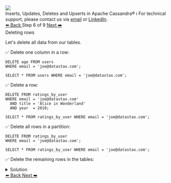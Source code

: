 <!-- TOP -->
<div class="top">
  <img src="https://datastax-academy.github.io/katapod-shared-assets/images/ds-academy-logo.svg" />
  <div class="scenario-title-section">
    <span class="scenario-title">Inserts, Updates, Deletes and Upserts in Apache Cassandra®</span>
    <span class="scenario-subtitle">ℹ️ For technical support, please contact us via <a href="mailto:aleksandr.volochnev@datastax.com">email</a> or <a href="https://dtsx.io/aleks">LinkedIn</a>.</span>
  </div>
</div>

<!-- NAVIGATION -->
<div id="navigation-top" class="navigation-top">
 <a href='command:katapod.loadPage?[{"step":"step5-cassandra"}]'
   class="btn btn-dark navigation-top-left">⬅️ Back
 </a>
<span class="step-count"> Step 6 of 9</span>
 <a href='command:katapod.loadPage?[{"step":"step7-cassandra"}]' 
    class="btn btn-dark navigation-top-right">Next ➡️
  </a>
</div>

<!-- CONTENT -->

<div class="step-title">Deleting rows</div>

Let's delete all data from our tables.

✅ Delete one column in a row:
```
DELETE age FROM users
WHERE email = 'joe@datastax.com';

SELECT * FROM users WHERE email = 'joe@datastax.com';
```

✅ Delete a row:
```
DELETE FROM ratings_by_user
WHERE email = 'joe@datastax.com'
  AND title = 'Alice in Wonderland'
  AND year  = 2010;
  
SELECT * FROM ratings_by_user WHERE email = 'joe@datastax.com';
```

✅ Delete all rows in a partition:
```
DELETE FROM ratings_by_user
WHERE email = 'joe@datastax.com';
  
SELECT * FROM ratings_by_user WHERE email = 'joe@datastax.com';
```

✅ Delete the remaining rows in the tables:
<details>
  <summary>Solution</summary>

```
SELECT * FROM users;
SELECT * FROM ratings_by_user;

DELETE FROM users
WHERE email = 'joe@datastax.com';
DELETE FROM users
WHERE email = 'jen@datastax.com';
DELETE FROM ratings_by_user
WHERE email = 'jen@datastax.com';

SELECT * FROM users;
SELECT * FROM ratings_by_user;
```

</details>

<!-- NAVIGATION -->
<div id="navigation-bottom" class="navigation-bottom">
 <a href='command:katapod.loadPage?[{"step":"step5-cassandra"}]'
   class="btn btn-dark navigation-bottom-left">⬅️ Back
 </a>
 <a href='command:katapod.loadPage?[{"step":"step7-cassandra"}]'
    class="btn btn-dark navigation-bottom-right">Next ➡️
  </a>
</div>

